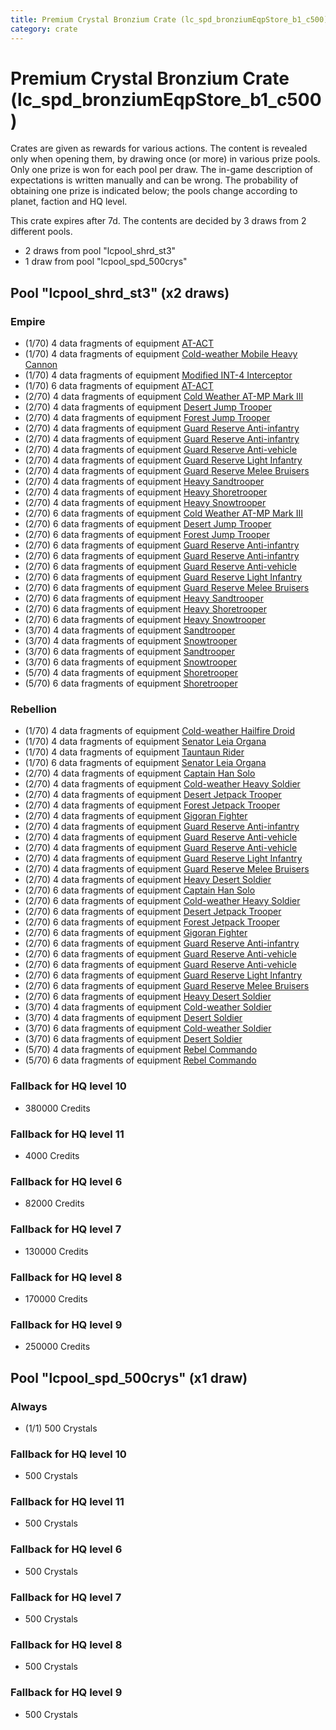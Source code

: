 ```yaml
---
title: Premium Crystal Bronzium Crate (lc_spd_bronziumEqpStore_b1_c500)
category: crate
---
```


# Premium Crystal Bronzium Crate (lc_spd_bronziumEqpStore_b1_c500)

Crates are given as rewards for various actions. The content is revealed only when opening them, by drawing once (or more) in various prize pools. Only one prize is won for each pool per draw. The in-game description of expectations is written manually and can be wrong. The probability of obtaining one prize is indicated below; the pools change according to planet, faction and HQ level.

This crate expires after 7d. The contents are decided by 3 draws from 2 different pools.
  * 2 draws from pool "lcpool_shrd_st3"
  * 1 draw from pool "lcpool_spd_500crys"

## Pool "lcpool_shrd_st3" (x2 draws)

### Empire

  * (1/70) 4 data fragments of equipment [AT-ACT](eqpEmpireCargoGreatDane)
  * (1/70) 4 data fragments of equipment [Cold-weather Mobile Heavy Cannon](eqpEmpireArcticMHC)
  * (1/70) 4 data fragments of equipment [Modified INT-4 Interceptor](eqpEmpireArcticINT4)
  * (1/70) 6 data fragments of equipment [AT-ACT](eqpEmpireCargoGreatDane)
  * (2/70) 4 data fragments of equipment [Cold Weather AT-MP Mark III](eqpEmpireArcticATMP)
  * (2/70) 4 data fragments of equipment [Desert Jump Trooper](eqpEmpireSandJumpTrooper)
  * (2/70) 4 data fragments of equipment [Forest Jump Trooper](eqpEmpirePentagonJumpTrooper)
  * (2/70) 4 data fragments of equipment [Guard Reserve Anti-infantry](eqpEmpireBarracksSummonHeavy)
  * (2/70) 4 data fragments of equipment [Guard Reserve Anti-infantry](eqpEmpireFactorySummonLight)
  * (2/70) 4 data fragments of equipment [Guard Reserve Anti-vehicle](eqpEmpireFactorySummonHeavy)
  * (2/70) 4 data fragments of equipment [Guard Reserve Light Infantry](eqpEmpireBarracksSummonLight)
  * (2/70) 4 data fragments of equipment [Guard Reserve Melee Bruisers](eqpEmpireBarracksSummonMedium)
  * (2/70) 4 data fragments of equipment [Heavy Sandtrooper](eqpEmpireHeavySandtrooper)
  * (2/70) 4 data fragments of equipment [Heavy Shoretrooper](eqpEmpirePentagonHeavyTrooper)
  * (2/70) 4 data fragments of equipment [Heavy Snowtrooper](eqpEmpireHeavySnowtrooper)
  * (2/70) 6 data fragments of equipment [Cold Weather AT-MP Mark III](eqpEmpireArcticATMP)
  * (2/70) 6 data fragments of equipment [Desert Jump Trooper](eqpEmpireSandJumpTrooper)
  * (2/70) 6 data fragments of equipment [Forest Jump Trooper](eqpEmpirePentagonJumpTrooper)
  * (2/70) 6 data fragments of equipment [Guard Reserve Anti-infantry](eqpEmpireBarracksSummonHeavy)
  * (2/70) 6 data fragments of equipment [Guard Reserve Anti-infantry](eqpEmpireFactorySummonLight)
  * (2/70) 6 data fragments of equipment [Guard Reserve Anti-vehicle](eqpEmpireFactorySummonHeavy)
  * (2/70) 6 data fragments of equipment [Guard Reserve Light Infantry](eqpEmpireBarracksSummonLight)
  * (2/70) 6 data fragments of equipment [Guard Reserve Melee Bruisers](eqpEmpireBarracksSummonMedium)
  * (2/70) 6 data fragments of equipment [Heavy Sandtrooper](eqpEmpireHeavySandtrooper)
  * (2/70) 6 data fragments of equipment [Heavy Shoretrooper](eqpEmpirePentagonHeavyTrooper)
  * (2/70) 6 data fragments of equipment [Heavy Snowtrooper](eqpEmpireHeavySnowtrooper)
  * (3/70) 4 data fragments of equipment [Sandtrooper](eqpEmpireSandtrooper)
  * (3/70) 4 data fragments of equipment [Snowtrooper](eqpEmpireSnowtrooper)
  * (3/70) 6 data fragments of equipment [Sandtrooper](eqpEmpireSandtrooper)
  * (3/70) 6 data fragments of equipment [Snowtrooper](eqpEmpireSnowtrooper)
  * (5/70) 4 data fragments of equipment [Shoretrooper](eqpEmpirePentagonTrooper)
  * (5/70) 6 data fragments of equipment [Shoretrooper](eqpEmpirePentagonTrooper)

### Rebellion

  * (1/70) 4 data fragments of equipment [Cold-weather Hailfire Droid](eqpRebelArcticHailfire)
  * (1/70) 4 data fragments of equipment [Senator Leia Organa](eqpRebelDiplomat)
  * (1/70) 4 data fragments of equipment [Tauntaun Rider](eqpRebelTauntaun)
  * (1/70) 6 data fragments of equipment [Senator Leia Organa](eqpRebelDiplomat)
  * (2/70) 4 data fragments of equipment [Captain Han Solo](eqpRebelCaptainSolo)
  * (2/70) 4 data fragments of equipment [Cold-weather Heavy Soldier](eqpRebelEchoBaseHeavySoldier)
  * (2/70) 4 data fragments of equipment [Desert Jetpack Trooper](eqpRebelSandJetpackTrooper)
  * (2/70) 4 data fragments of equipment [Forest Jetpack Trooper](eqpRebelPentagonJetpackTrooper)
  * (2/70) 4 data fragments of equipment [Gigoran Fighter](eqpRebelShaggyAlien)
  * (2/70) 4 data fragments of equipment [Guard Reserve Anti-infantry](eqpRebelFactorySummonLight)
  * (2/70) 4 data fragments of equipment [Guard Reserve Anti-vehicle](eqpRebelBarracksSummonHeavy)
  * (2/70) 4 data fragments of equipment [Guard Reserve Anti-vehicle](eqpRebelFactorySummonHeavy)
  * (2/70) 4 data fragments of equipment [Guard Reserve Light Infantry](eqpRebelBarracksSummonLight)
  * (2/70) 4 data fragments of equipment [Guard Reserve Melee Bruisers](eqpRebelBarracksSummonMedium)
  * (2/70) 4 data fragments of equipment [Heavy Desert Soldier](eqpRebelHeavySandSoldier)
  * (2/70) 6 data fragments of equipment [Captain Han Solo](eqpRebelCaptainSolo)
  * (2/70) 6 data fragments of equipment [Cold-weather Heavy Soldier](eqpRebelEchoBaseHeavySoldier)
  * (2/70) 6 data fragments of equipment [Desert Jetpack Trooper](eqpRebelSandJetpackTrooper)
  * (2/70) 6 data fragments of equipment [Forest Jetpack Trooper](eqpRebelPentagonJetpackTrooper)
  * (2/70) 6 data fragments of equipment [Gigoran Fighter](eqpRebelShaggyAlien)
  * (2/70) 6 data fragments of equipment [Guard Reserve Anti-infantry](eqpRebelFactorySummonLight)
  * (2/70) 6 data fragments of equipment [Guard Reserve Anti-vehicle](eqpRebelBarracksSummonHeavy)
  * (2/70) 6 data fragments of equipment [Guard Reserve Anti-vehicle](eqpRebelFactorySummonHeavy)
  * (2/70) 6 data fragments of equipment [Guard Reserve Light Infantry](eqpRebelBarracksSummonLight)
  * (2/70) 6 data fragments of equipment [Guard Reserve Melee Bruisers](eqpRebelBarracksSummonMedium)
  * (2/70) 6 data fragments of equipment [Heavy Desert Soldier](eqpRebelHeavySandSoldier)
  * (3/70) 4 data fragments of equipment [Cold-weather Soldier](eqpRebelEchoBaseSoldier)
  * (3/70) 4 data fragments of equipment [Desert Soldier](eqpRebelSandSoldier)
  * (3/70) 6 data fragments of equipment [Cold-weather Soldier](eqpRebelEchoBaseSoldier)
  * (3/70) 6 data fragments of equipment [Desert Soldier](eqpRebelSandSoldier)
  * (5/70) 4 data fragments of equipment [Rebel Commando](eqpRebelPentagonSoldier)
  * (5/70) 6 data fragments of equipment [Rebel Commando](eqpRebelPentagonSoldier)

### Fallback for HQ level 10

  * 380000 Credits

### Fallback for HQ level 11

  * 4000 Credits

### Fallback for HQ level 6

  * 82000 Credits

### Fallback for HQ level 7

  * 130000 Credits

### Fallback for HQ level 8

  * 170000 Credits

### Fallback for HQ level 9

  * 250000 Credits

## Pool "lcpool_spd_500crys" (x1 draw)

### Always

  * (1/1) 500 Crystals

### Fallback for HQ level 10

  * 500 Crystals

### Fallback for HQ level 11

  * 500 Crystals

### Fallback for HQ level 6

  * 500 Crystals

### Fallback for HQ level 7

  * 500 Crystals

### Fallback for HQ level 8

  * 500 Crystals

### Fallback for HQ level 9

  * 500 Crystals